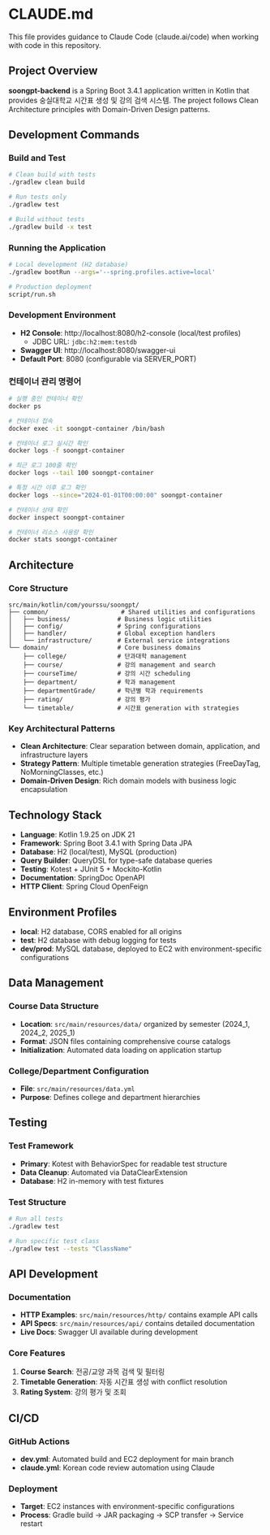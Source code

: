 # CLAUDE.md

This file provides guidance to Claude Code (claude.ai/code) when working with code in this repository.

## Project Overview

**soongpt-backend** is a Spring Boot 3.4.1 application written in Kotlin that provides 숭실대학교 시간표 생성 및 강의 검색 시스템. The project follows Clean Architecture principles with Domain-Driven Design patterns.

## Development Commands

### Build and Test
```bash
# Clean build with tests
./gradlew clean build

# Run tests only  
./gradlew test

# Build without tests
./gradlew build -x test
```

### Running the Application
```bash
# Local development (H2 database)
./gradlew bootRun --args='--spring.profiles.active=local'

# Production deployment
script/run.sh
```

### Development Environment
- **H2 Console**: http://localhost:8080/h2-console (local/test profiles)
  - JDBC URL: `jdbc:h2:mem:testdb`
- **Swagger UI**: http://localhost:8080/swagger-ui
- **Default Port**: 8080 (configurable via SERVER_PORT)

### 컨테이너 관리 명령어
```bash
# 실행 중인 컨테이너 확인
docker ps

# 컨테이너 접속
docker exec -it soongpt-container /bin/bash

# 컨테이너 로그 실시간 확인
docker logs -f soongpt-container

# 최근 로그 100줄 확인
docker logs --tail 100 soongpt-container

# 특정 시간 이후 로그 확인
docker logs --since="2024-01-01T00:00:00" soongpt-container

# 컨테이너 상태 확인
docker inspect soongpt-container

# 컨테이너 리소스 사용량 확인
docker stats soongpt-container
```

## Architecture

### Core Structure
```
src/main/kotlin/com/yourssu/soongpt/
├── common/                    # Shared utilities and configurations
│   ├── business/             # Business logic utilities  
│   ├── config/               # Spring configurations
│   ├── handler/              # Global exception handlers
│   └── infrastructure/       # External service integrations
└── domain/                   # Core business domains
    ├── college/              # 단과대학 management
    ├── course/               # 강의 management and search
    ├── courseTime/           # 강의 시간 scheduling
    ├── department/           # 학과 management
    ├── departmentGrade/      # 학년별 학과 requirements
    ├── rating/               # 강의 평가
    └── timetable/            # 시간표 generation with strategies
```

### Key Architectural Patterns
- **Clean Architecture**: Clear separation between domain, application, and infrastructure layers
- **Strategy Pattern**: Multiple timetable generation strategies (FreeDayTag, NoMorningClasses, etc.)
- **Domain-Driven Design**: Rich domain models with business logic encapsulation

## Technology Stack

- **Language**: Kotlin 1.9.25 on JDK 21
- **Framework**: Spring Boot 3.4.1 with Spring Data JPA
- **Database**: H2 (local/test), MySQL (production)  
- **Query Builder**: QueryDSL for type-safe database queries
- **Testing**: Kotest + JUnit 5 + Mockito-Kotlin
- **Documentation**: SpringDoc OpenAPI
- **HTTP Client**: Spring Cloud OpenFeign

## Environment Profiles

- **local**: H2 database, CORS enabled for all origins
- **test**: H2 database with debug logging for tests
- **dev/prod**: MySQL database, deployed to EC2 with environment-specific configurations

## Data Management

### Course Data Structure
- **Location**: `src/main/resources/data/` organized by semester (2024_1, 2024_2, 2025_1)
- **Format**: JSON files containing comprehensive course catalogs
- **Initialization**: Automated data loading on application startup

### College/Department Configuration  
- **File**: `src/main/resources/data.yml`
- **Purpose**: Defines college and department hierarchies

## Testing

### Test Framework
- **Primary**: Kotest with BehaviorSpec for readable test structure
- **Data Cleanup**: Automated via DataClearExtension
- **Database**: H2 in-memory with test fixtures

### Test Structure
```bash
# Run all tests
./gradlew test

# Run specific test class
./gradlew test --tests "ClassName"
```

## API Development

### Documentation
- **HTTP Examples**: `src/main/resources/http/` contains example API calls
- **API Specs**: `src/main/resources/api/` contains detailed documentation
- **Live Docs**: Swagger UI available during development

### Core Features
1. **Course Search**: 전공/교양 과목 검색 및 필터링
2. **Timetable Generation**: 자동 시간표 생성 with conflict resolution
3. **Rating System**: 강의 평가 및 조회

## CI/CD

### GitHub Actions
- **dev.yml**: Automated build and EC2 deployment for main branch
- **claude.yml**: Korean code review automation using Claude

### Deployment
- **Target**: EC2 instances with environment-specific configurations
- **Process**: Gradle build → JAR packaging → SCP transfer → Service restart